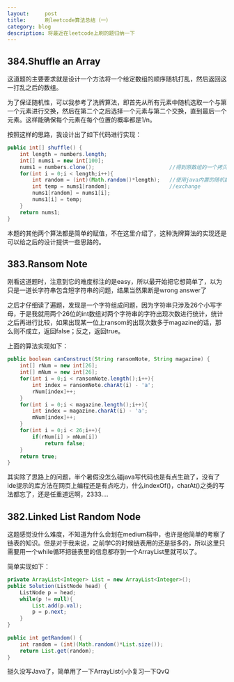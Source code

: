 ```yaml
---
layout:     post
title:      刷leetcode算法总结（一）
category: blog
description: 将最近在leetcode上刷的题归纳一下
---
```


## 384.Shuffle an Array

这道题的主要要求就是设计一个方法将一个给定数组的顺序随机打乱，然后返回这一打乱之后的数组。

为了保证随机性，可以我参考了洗牌算法，即首先从所有元素中随机选取一个与第一个元素进行交换，然后在第二个之后选择一个元素与第二个交换，直到最后一个元素。这样能确保每个元素在每个位置的概率都是1/n。

按照这样的思路，我设计出了如下代码进行实现：

``` java
public int[] shuffle() {
    int length = numbers.length;
    int[] nums1 = new int[100];
    nums1 = numbers.clone();         				//得到原数组的一个拷贝
    for(int i = 0;i < length;i++){
        int random = (int)(Math.random()*length);   //使用java内置的随机数
        int temp = nums1[random];    				//exchange
        nums1[random] = nums1[i];
        nums1[i] = temp;
    }
    return nums1;
}
```

本题的其他两个算法都是简单的赋值，不在这里介绍了，这种洗牌算法的实现还是可以给之后的设计提供一些思路的。

## 383.Ransom Note

刚看这道题时，注意到它的难度标注的是easy，所以最开始把它想简单了，以为只是一道长字符串包含短字符串的问题，结果当然果断是wrong answer了

之后才仔细读了遍题，发现是一个字符组成问题，因为字符串只涉及26个小写字母，于是我就用两个26位的int数组对两个字符串的字符出现次数进行统计，统计之后再进行比较，如果出现某一位上ransom的出现次数多于magazine的话，那么则不成立，返回false；反之，返回true。

上面的算法实现如下：

``` java
public boolean canConstruct(String ransomNote, String magazine) {
    int[] rNum = new int[26];
    int[] mNum = new int[26];
    for(int i = 0;i < ransomNote.length();i++){
        int index = ransomNote.charAt(i) - 'a';
        rNum[index]++;
    }
    for(int i = 0;i < magazine.length();i++){
        int index = magazine.charAt(i) - 'a';
        mNum[index]++;
    }
    for(int i = 0;i < 26;i++){
        if(rNum[i] > mNum[i])
            return false;
    }
    return true;
}
```
其实除了思路上的问题，半个暑假没怎么碰java写代码也是有点生疏了，没有了ide提示的库方法在网页上编程还是有点吃力，什么indexOf()，charAt()之类的写法都忘了，还是任重道远啊，2333....

## 382.Linked List Random Node

这题感觉没什么难度，不知道为什么会划在medium档中，也许是他简单的考察了链表的知识。但是对于我来说，之前学C的时候链表用的还是挺多的，所以这里只需要用一个while循环把链表里的信息都存到一个ArrayList里就可以了。

简单实现如下：

``` java
private ArrayList<Integer> List = new ArrayList<Integer>(); 
public Solution(ListNode head) {
    ListNode p = head;
    while(p != null){
        List.add(p.val);
        p = p.next;
    }
}
    
public int getRandom() {
    int random = (int)(Math.random()*List.size());
    return List.get(random);
}
```
挺久没写Java了，简单用了一下ArrayList小小复习一下QvQ